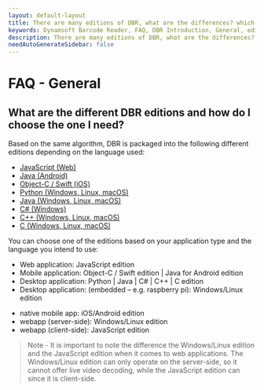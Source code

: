 ```yaml
---
layout: default-layout
title: There are many editions of DBR, what are the differences? which one should I use?
keywords: Dynamsoft Barcode Reader, FAQ, DBR Introduction, General, editions
description: There are many editions of DBR, what are the differences? which one should I use?
needAutoGenerateSidebar: false
---
```


# FAQ - General

## What are the different DBR editions and how do I choose the one I need?

Based on the same algorithm, DBR is packaged into the following different editions depending on the language used:

* [JavaScript (Web)]({{site.js}}user-guide/)
* [Java (Android)]({{site.android}})
* [Object-C / Swift (iOS)]({{site.oc}})
* [Python (Windows, Linux, macOS)]({{site.python}})
* [Java (Windows, Linux, macOS)]({{site.java}})
* [C\# (Windows)]({{site.dotnet}})
* [C++ (Windows, Linux, macOS)]({{site.cpp}})
* [C (Windows, Linux, macOS)]({{site.c}})

You can choose one of the editions based on your application type and the language you intend to use:

* Web application: JavaScript edition
* Mobile application: Object-C / Swift edition | Java for Android edition
* Desktop application: Python | Java | C\# | C++ | C edition
* Desktop application: (embedded – e.g. raspberry pi): Windows/Linux edition
- native mobile app: iOS/Android edition
- webapp (server-side): Windows/Linux edition
- webapp (client-side): JavaScript edition

> Note - It is important to note the difference the Windows/Linux edition and the JavaScript edition when it comes to web applications. The Windows/Linux edition can only operate on the server-side, so it cannot offer live video decoding, while the JavaScript edition can since it is client-side.
